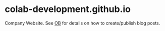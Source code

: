 # colab-development.github.io
Company Website. See [OB](https://github.com/OliverBrotchie/ob) for details on how to create/publish blog posts.
